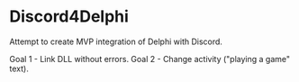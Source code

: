 # Discord4Delphi

Attempt to create MVP integration of Delphi with Discord.

Goal 1 - Link DLL without errors.
Goal 2 - Change activity ("playing a game" text).
